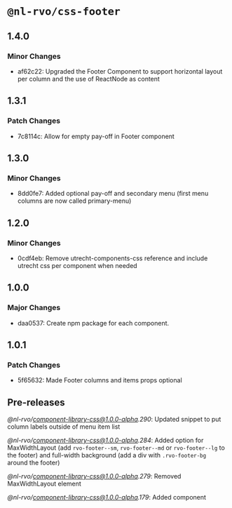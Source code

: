 # `@nl-rvo/css-footer`

## 1.4.0

### Minor Changes

- af62c22: Upgraded the Footer Component to support horizontal layout per column and the use of ReactNode as content

## 1.3.1

### Patch Changes

- 7c8114c: Allow for empty pay-off in Footer component

## 1.3.0

### Minor Changes

- 8dd0fe7: Added optional pay-off and secondary menu (first menu columns are now called primary-menu)

## 1.2.0

### Minor Changes

- 0cdf4eb: Remove utrecht-components-css reference and include utrecht css per component when needed

## 1.0.0

### Major Changes

- daa0537: Create npm package for each component.

## 1.0.1

### Patch Changes

- 5f65632: Made Footer columns and items props optional

## Pre-releases

_@nl-rvo/component-library-css@1.0.0-alpha.290_:
Updated snippet to put column labels outside of menu item list

_@nl-rvo/component-library-css@1.0.0-alpha.284_:
Added option for MaxWidthLayout (add `rvo-footer--sm`, `rvo-footer--md` or `rvo-footer--lg` to the footer) and full-width background (add a div with `.rvo-footer-bg` around the footer)

_@nl-rvo/component-library-css@1.0.0-alpha.279_:
Removed MaxWidthLayout element

_@nl-rvo/component-library-css@1.0.0-alpha.179_:
Added component
